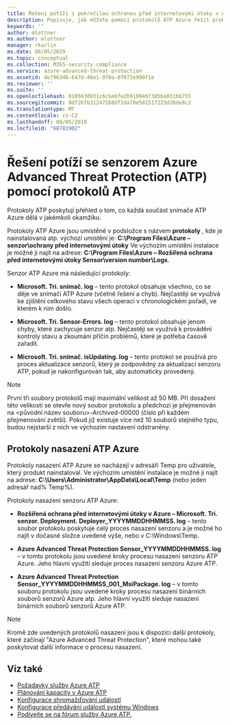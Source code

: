 ```yaml
---
title: Řešení potíží s pokročilou ochranou před internetovými útoky v Azure pomocí protokolů | Microsoft Docs
description: Popisuje, jak můžete pomocí protokolů ATP Azure řešit problémy.
keywords: ''
author: mlottner
ms.author: mlottner
manager: rkarlin
ms.date: 08/05/2019
ms.topic: conceptual
ms.collection: M365-security-compliance
ms.service: azure-advanced-threat-protection
ms.assetid: de796346-647d-48e1-970a-8f072e990f1e
ms.reviewer: ''
ms.suite: ''
ms.openlocfilehash: 0105630931c6cbebfe2b919946f305ba031bb755
ms.sourcegitcommit: 8df26fb312472b8df1da70e581517223d26de8c2
ms.translationtype: MT
ms.contentlocale: cs-CZ
ms.lasthandoff: 08/05/2019
ms.locfileid: "68781902"
---
```

# <a name="troubleshooting-azure-advanced-threat-protection-atp-sensor-using-the-atp-logs"></a>Řešení potíží se senzorem Azure Advanced Threat Protection (ATP) pomocí protokolů ATP
Protokoly ATP poskytují přehled o tom, co každá součást snímače ATP Azure dělá v jakémkoli okamžiku.


Protokoly ATP Azure jsou umístěné v podsložce s názvem **protokoly** , kde je nainstalovaná atp. výchozí umístění je: **C:\Program Files\Azure – senzor\\ochrany před internetovými útoky** Ve výchozím umístění instalace je možné ji najít na adrese: **C:\Program Files\Azure – Rozšířená ochrana před internetovými útoky Sensor\version number\Logs**.

Senzor ATP Azure má následující protokoly:

-   **Microsoft. Tri. snímač. log** – tento protokol obsahuje všechno, co se děje ve snímači ATP Azure (včetně řešení a chyb). Nejčastěji se využívá ke zjištění celkového stavu všech operací v chronologickém pořadí, ve kterém k nim došlo.

-   **Microsoft. Tri. Sensor-Errors. log** – tento protokol obsahuje jenom chyby, které zachycuje senzor atp. Nejčastěji se využívá k provádění kontroly stavu a zkoumání příčin problémů, které je potřeba časově zařadit.

-   **Microsoft. Tri. snímač. isUpdating. log** – tento protokol se používá pro proces aktualizace senzorů, který je zodpovědný za aktualizaci senzoru ATP, pokud je nakonfigurován tak, aby automaticky provedený. 


> [!NOTE]
> První tři soubory protokolů mají maximální velikost až 50 MB. Při dosažení této velikosti se otevře nový soubor protokolu a předchozí je přejmenován na &lt;původní název souboru&gt;-Archived-00000 (číslo při každém přejmenování zvětší). Pokud již existuje více než 10 souborů stejného typu, budou nejstarší z nich ve výchozím nastavení odstraněny.

## <a name="azure-atp-deployment-logs"></a>Protokoly nasazení ATP Azure
Protokoly nasazení ATP Azure se nacházejí v adresáři Temp pro uživatele, který produkt nainstaloval. Ve výchozím umístění instalace je možné ji najít na adrese: **C:\Users\Administrator\AppData\Local\Temp** (nebo jeden adresář nad% Temp%).

Protokoly nasazení senzoru ATP Azure:

-  **Rozšířená ochrana před internetovými útoky v Azure – Microsoft. Tri. senzor. Deployment. Deployer_YYYYMMDDHHMMSS. log** – tento soubor protokolu poskytuje celý proces nasazení senzoru a je možné ho najít v dočasné složce uvedené výše, nebo v C:\Windows\Temp. 

-   **Azure Advanced Threat Protection Sensor_YYYYMMDDHHMMSS. log** – v tomto protokolu jsou uvedené kroky procesu nasazení senzoru ATP Azure. Jeho hlavní využití sleduje proces nasazení senzoru Azure ATP.

-   **Azure Advanced Threat Protection Sensor_YYYYMMDDHHMMSS_001_MsiPackage. log** – v tomto souboru protokolu jsou uvedené kroky procesu nasazení binárních souborů senzorů Azure atp. Jeho hlavní využití sleduje nasazení binárních souborů senzorů Azure ATP.


> [!NOTE] 
> Kromě zde uvedených protokolů nasazení jsou k dispozici další protokoly, které začínají "Azure Advanced Threat Protection", které mohou také poskytovat další informace o procesu nasazení.


## <a name="see-also"></a>Viz také
- [Požadavky služby Azure ATP](atp-prerequisites.md)
- [Plánování kapacity v Azure ATP](atp-capacity-planning.md)
- [Konfigurace shromažďování událostí](configure-event-collection.md)
- [Konfigurace předávání událostí systému Windows](configure-event-forwarding.md)
- [Podívejte se na fórum služby Azure ATP.](https://aka.ms/azureatpcommunity)
